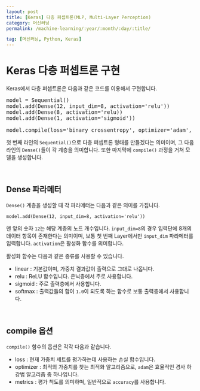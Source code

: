 ```yaml
---
layout: post
title: [Keras] 다층 퍼셉트론(MLP, Multi-Layer Perception) 
category: 머신러닝
permalink: /machine-learning/:year/:month/:day/:title/

tag: [머신러닝, Python, Keras]
---
```

# Keras 다층 퍼셉트론 구현

Keras에서 다층 퍼셉트론은 다음과 같은 코드를 이용해서 구현합니다.

<pre class="prettyprint">
model = Sequential()
model.add(Dense(12, input_dim=8, activation='relu'))
model.add(Dense(8, activation='relu))
model.add(Dense(1, activation='sigmoid'))

model.compile(loss='binary_crossentropy', optimizer='adam', metrics=['accuracy'])
</pre>

첫 번째 라인의 `Sequential()`으로 다층 퍼셉트론 형태를 만들겠다는 의미이며, 그 다음 라인의 `Dense()`들이 각 계층을 의미합니다. 또한 마지막에 `compile()` 과정을 거쳐 모델을 생성합니다.

<br>

## Dense 파라메터

`Dense()` 계층을 생성할 때 각 파라메터는 다음과 같은 의미를 가집니다.

~~~
model.add(Dense(12, input_dim=8, activation='relu'))
~~~

맨 앞의 숫자 `12`는 해당 계층의 노드 개수입니다. `input_dim=8`의 경우 입력단에 8개의 데이터 항목이 존재한다는 의미이며, 보통 첫 번째 Layer에서만 `input_dim` 파라메터를 입력합니다. `activation`은 활성화 함수를 의미합니다.

활성화 함수는 다음과 같은 종류를 사용할 수 있습니다.

* linear : 기본값이며, 가중치 결과값이 출력으로 그대로 나옵니다.
* relu : ReLU 함수입니다. 은닉층에서 주로 사용합니다.
* sigmoid : 주로 출력층에서 사용합니다.
* softmax : 출력값들의 합이 `1.0`이 되도록 하는 함수로 보통 출력층에서 사용합니다.


<br>

## compile 옵션

`compile()` 함수의 옵션은 각각 다음과 같습니다.

* loss : 현재 가중치 세트를 평가하는데 사용하는 손실 함수입니다.
* optimizer : 최적의 가중치를 찾는 최적화 알고리즘으로, `adam`은 효율적인 경사 하강법 알고리즘 중 하나입니다.
* metrics :  평가 척도를 의미하며, 일반적으로 `accuracy`를 사용합니다.